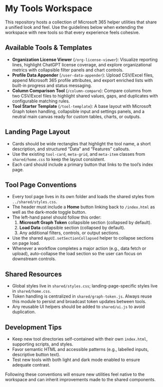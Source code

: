 # My Tools Workspace

This repository hosts a collection of Microsoft 365 helper utilities that share a unified look and feel. Use the guidelines below when extending the workspace with new tools so that every experience feels cohesive.

## Available Tools & Templates
- **Organization License Viewer** (`/org-license-viewer`): Visualize reporting lines, highlight ChatGPT license coverage, and explore organizational metrics with collapsible filter panels and chart controls.
- **Profile Data Appender** (`/user-data-appender`): Upload CSV/Excel files, append Microsoft 365 profile attributes, and export enriched lists with built-in progress and status messaging.
- **Column Comparison Tool** (`/column-compare`): Compare columns from two CSV/Excel files to highlight shared values, gaps, and duplicates with configurable matching rules.
- **Tool Starter Template** (`/tool-template`): A base layout with Microsoft Graph token handling, collapsible input and settings panels, and a neutral main canvas ready for custom tables, charts, or outputs.

## Landing Page Layout
- Cards should be wide rectangles that highlight the tool name, a short description, and structured “Data” and “Features” callouts.
- Use the existing `tool-card`, `meta-grid`, and `meta-item` classes from `shared/home.css` to keep the layout consistent.
- Each card should include a primary button that links to the tool’s index page.

## Tool Page Conventions
- Every tool page lives in its own folder and loads the shared styles from `../shared/styles.css`.
- The header must include a **Home** button linking back to `/index.html` as well as the dark-mode toggle button.
- The left-hand panel should follow this order:
  1. **Microsoft Graph Token** collapsible section (collapsed by default).
  2. **Load Data** collapsible section (collapsed by default).
  3. Any additional filters, controls, or output sections.
- Use the shared `AppUI.setSectionCollapsed` helper to collapse sections on page load.
- Whenever a workflow completes a major action (e.g., data fetch or upload), auto-collapse the load section so the user can focus on downstream controls.

## Shared Resources
- Global styles live in `shared/styles.css`; landing-page-specific styles live in `shared/home.css`.
- Token handling is centralized in `shared/graph-token.js`. Always reuse this module to persist and broadcast token updates between tools.
- Any reusable UI helpers should be added to `shared/ui.js` to avoid duplication.

## Development Tips
- Keep new tool directories self-contained with their own `index.html`, supporting scripts, and styles.
- Favor semantic HTML and accessible patterns (e.g., labelled inputs, descriptive button text).
- Test new tools with both light and dark mode enabled to ensure adequate contrast.

Following these conventions will ensure new utilities feel native to the workspace and can inherit improvements made to the shared components.
